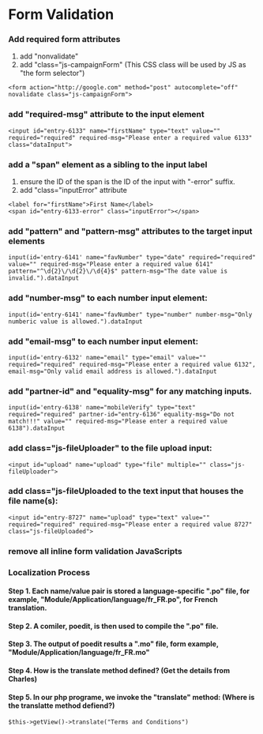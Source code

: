 # Form Validation 

### Add required form attributes

1. add "nonvalidate"
2. add "class="js-campaignForm" (This CSS class will be used by JS as "the form selector")
```
<form action="http://google.com" method="post" autocomplete="off" novalidate class="js-campaignForm">

```

### add "required-msg" attribute to the input element
```
<input id="entry-6133" name="firstName" type="text" value="" required="required" required-msg="Please enter a required value 6133" class="dataInput">
```

### add a "span" element as a sibling to the input label
1. ensure the ID of the span is the ID of the input with "-error" suffix.
2. add "class="inputError" attribute
```
<label for="firstName">First Name</label>
<span id="entry-6133-error" class="inputError"></span>
```

### add "pattern" and "pattern-msg" attributes to the target input elements
```
input(id='entry-6141' name="favNumber" type="date" required="required" value="" required-msg="Please enter a required value 6141" pattern="^\d{2}\/\d{2}\/\d{4}$" pattern-msg="The date value is invalid.").dataInput
```

### add "number-msg" to each number input element:
```
input(id='entry-6141' name="favNumber" type="number" number-msg="Only numberic value is allowed.").dataInput
```

### add "email-msg" to each number input element:
```
input(id='entry-6132' name="email" type="email" value="" required="required" required-msg="Please enter a required value 6132", email-msg="Only valid email address is allowed.").dataInput
```

### add "partner-id" and "equality-msg" for any matching inputs.
```
input(id='entry-6138' name="mobileVerify" type="text" required="required" partner-id="entry-6136" equality-msg="Do not match!!!" value="" required-msg="Please enter a required value 6138").dataInput
```

### add class="js-fileUploader" to the file upload input:
```
<input id="upload" name="upload" type="file" multiple="" class="js-fileUploader">
```

### add class="js-fileUploaded to the text input that houses the file name(s):
```
<input id="entry-8727" name="upload" type="text" value="" required="required" required-msg="Please enter a required value 8727" class="js-fileUploaded">
```

### remove all inline form validation JavaScripts

### Localization Process

#### Step 1. Each name/value pair is stored a language-specific ".po" file, for example, "Module/Application/language/fr_FR.po", for French translation.

#### Step 2. A comiler, poedit, is then used to compile the ".po" file.

#### Step 3. The output of poedit results a ".mo" file, form example, "Module/Application/language/fr_FR.mo"

#### Step 4. How is the translate method defined?  (Get the details from Charles)

#### Step 5. In our php programe, we invoke the "translate" method:  (Where is the translatte method defiend?)

```
$this->getView()->translate("Terms and Conditions")
```

